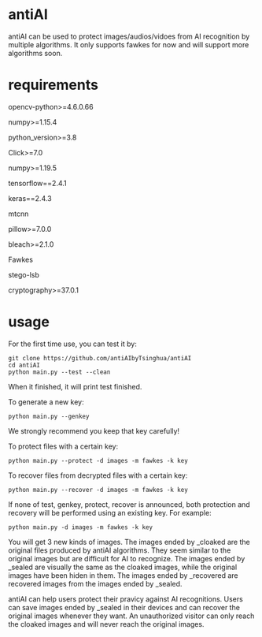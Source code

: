 # antiAI
antiAI can be used to protect images/audios/vidoes from AI recognition by multiple algorithms. It only supports fawkes for now and will support more algorithms soon.

# requirements
opencv-python>=4.6.0.66

numpy>=1.15.4

python_version>=3.8

Click>=7.0

numpy>=1.19.5

tensorflow==2.4.1

keras==2.4.3

mtcnn

pillow>=7.0.0

bleach>=2.1.0

Fawkes

stego-lsb

cryptography>=37.0.1

# usage
For the first time use, you can test it by:

    git clone https://github.com/antiAIbyTsinghua/antiAI
    cd antiAI
    python main.py --test --clean

When it finished, it will print test finished.

To generate a new key:

    python main.py --genkey

We strongly recommend you keep that key carefully!

To protect files with a certain key:

    python main.py --protect -d images -m fawkes -k key

To recover files from decrypted files with a certain key:

    python main.py --recover -d images -m fawkes -k key

If none of test, genkey, protect, recover is announced, both protection and recovery will be performed using an existing key. For example:

    python main.py -d images -m fawkes -k key

You will get 3 new kinds of images. The images ended by _cloaked are the original files produced by antiAI algorithms. They seem similar to the original images but are difficult for AI to recognize. The images ended by _sealed are visually the same as the cloaked images, while the original images have been hiden in them. The images ended by _recovered are recovered images from the images ended by _sealed.

antiAI can help users protect their pravicy against AI recognitions. Users can save images ended by _sealed in their devices and can recover the original images whenever they want. An unauthorized visitor can only reach the cloaked images and will never reach the original images.
